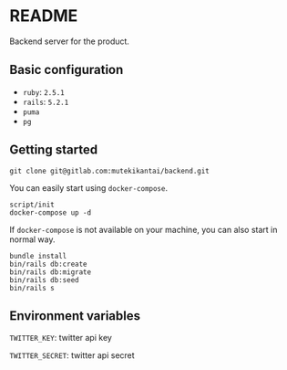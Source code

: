 # README

Backend server for the product.

## Basic configuration

- `ruby`: `2.5.1`
- `rails`: `5.2.1`
- `puma`
- `pg`


## Getting started

```
git clone git@gitlab.com:mutekikantai/backend.git
```

You can easily start using `docker-compose`.

```
script/init
docker-compose up -d
```

If `docker-compose` is not available on your machine, you can also start in normal way.

```
bundle install
bin/rails db:create
bin/rails db:migrate
bin/rails db:seed
bin/rails s
```

## Environment variables

`TWITTER_KEY`: twitter api key

`TWITTER_SECRET`: twitter api secret

